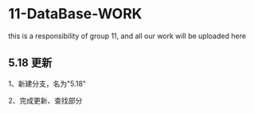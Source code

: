 # 11-DataBase-WORK
this is a responsibility of group 11, and all our work will be uploaded here

## 5.18 更新

1、新建分支，名为"5.18"

2、完成更新、查找部分

